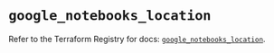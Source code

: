 # `google_notebooks_location`

Refer to the Terraform Registry for docs: [`google_notebooks_location`](https://registry.terraform.io/providers/hashicorp/google/6.24.0/docs/resources/notebooks_location).
